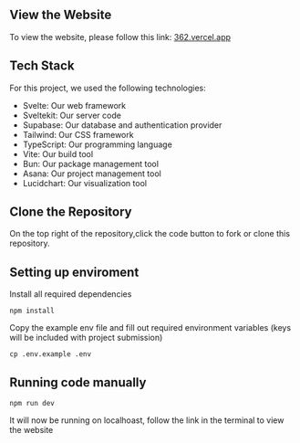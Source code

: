 ## View the Website

To view the website, please follow this link: [362.vercel.app](https://362.vercel.app/)

## Tech Stack

For this project, we used the following technologies:

- Svelte: Our web framework
- Sveltekit: Our server code
- Supabase: Our database and authentication provider
- Tailwind: Our CSS framework
- TypeScript: Our programming language
- Vite: Our build tool
- Bun: Our package management tool
- Asana: Our project management tool
- Lucidchart: Our visualization tool

## Clone the Repository

On the top right of the repository,click the code button to fork or clone this repository.

## Setting up enviroment

Install all required dependencies

```terminal
npm install
```

Copy the example env file and fill out required environment variables (keys will be included with project submission)

```terminal
cp .env.example .env
```

## Running code manually

```terminal
npm run dev
```

It will now be running on localhoast, follow the link in the terminal to view the website

